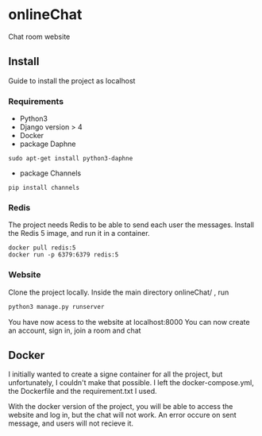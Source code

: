 # onlineChat
Chat room website

## Install

Guide to install the project as localhost

### Requirements

- Python3
- Django version > 4
- Docker
- package Daphne 
```console
sudo apt-get install python3-daphne
```
- package Channels
```console
pip install channels
```

### Redis

The project needs Redis to be able to send each user the messages.
Install the Redis 5 image, and run it in a container.

```console
docker pull redis:5
docker run -p 6379:6379 redis:5
```

### Website

Clone the project locally.
Inside the main directory onlineChat/ , run 
```python
python3 manage.py runserver
```
You have now acess to the website at localhost:8000
You can now create an account, sign in, join a room and chat





## Docker

I initially wanted to create a signe container for all the project, but unfortunately, I couldn't make that possible.
I left the docker-compose.yml, the Dockerfile and the requirement.txt I used.

With the docker version of the project, you will be able to access the website and log in, but the chat will not work. An error occure on sent message, and users will not recieve it.
